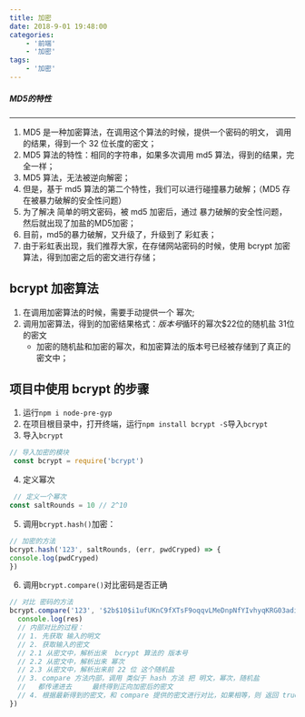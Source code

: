 ```yaml
---
title: 加密
date: 2018-9-01 19:48:00
categories: 
    - '前端'
    - '加密'
tags: 
    - '加密'
---
```


#####  MD5的特性

---
1. MD5 是一种加密算法，在调用这个算法的时候，提供一个密码的明文， 调用的结果，得到一个 32 位长度的密文；
2. MD5 算法的特性：相同的字符串，如果多次调用 md5 算法，得到的结果，完全一样；
3. MD5 算法，无法被逆向解密；
4. 但是，基于 md5 算法的第二个特性，我们可以进行碰撞暴力破解；（MD5 存在被暴力破解的安全性问题）
5. 为了解决 简单的明文密码，被 md5 加密后，通过 暴力破解的安全性问题， 然后就出现了加盐的MD5加密；
6. 目前，md5的暴力破解，又升级了，升级到了 彩虹表；
7. 由于彩虹表出现，我们推荐大家，在存储网站密码的时候，使用 bcrypt 加密算法，得到加密之后的密文进行存储；


##  bcrypt 加密算法
1. 在调用加密算法的时候，需要手动提供一个 幂次;
2. 调用加密算法，得到的加密结果格式：$版本号$循环的幂次$22位的随机盐 31位的密文
   - 加密的随机盐和加密的幂次，和加密算法的版本号已经被存储到了真正的密文中；

##  项目中使用 bcrypt 的步骤
1. 运行`npm i node-pre-gyp`
2. 在项目根目录中，打开终端，运行`npm install bcrypt -S`导入`bcrypt`
3. 导入`bcrypt`

```javascript
// 导入加密的模块
 const bcrypt = require('bcrypt')
```

4. 定义幂次
```javascript
 // 定义一个幂次
const saltRounds = 10 // 2^10
```

5. 调用`bcrypt.hash()`加密：

```javascript
// 加密的方法
bcrypt.hash('123', saltRounds, (err, pwdCryped) => {
console.log(pwdCryped)
})
```

6. 调用`bcrypt.compare()`对比密码是否正确

```javascript
// 对比 密码的方法
bcrypt.compare('123', '$2b$10$i1ufUKnC9fXTsF9oqqvLMeDnpNfYIvhyqKRG03adiebNFPkjW3HPW', function(err, res) {
  console.log(res)
  // 内部对比的过程：
  // 1. 先获取 输入的明文
  // 2. 获取输入的密文
  // 2.1 从密文中，解析出来  bcrypt 算法的 版本号
  // 2.2 从密文中，解析出来 幂次
  // 2.3 从密文中，解析出来前 22 位 这个随机盐
  // 3. compare 方法内部，调用 类似于 hash 方法 把 明文，幂次，随机盐 
  //   都传递进去     最终得到正向加密后的密文
  // 4. 根据最新得到的密文，和 compare 提供的密文进行对比，如果相等，则 返回 true ，否则返回 false;
})

```

